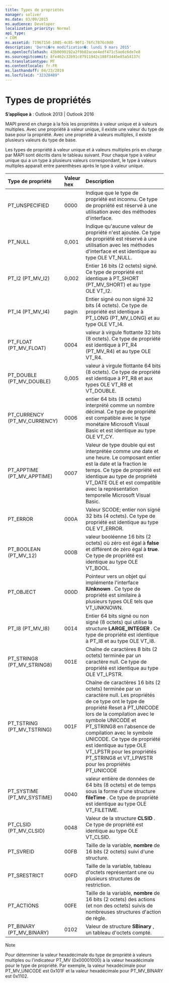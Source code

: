 ```yaml
---
title: Types de propriétés
manager: soliver
ms.date: 03/09/2015
ms.audience: Developer
localization_priority: Normal
api_type:
- COM
ms.assetid: 71967150-1005-4c85-90f1-76fc7876c0d0
description: 'Derni�re modification�: lundi 9 mars 2015'
ms.openlocfilehash: 43b0090192a2f9b02acee4edf471c5ae6c6de7e8
ms.sourcegitcommit: 8fe462c32b91c87911942c188f3445e85a54137c
ms.translationtype: MT
ms.contentlocale: fr-FR
ms.lasthandoff: 04/23/2019
ms.locfileid: "32328489"
---
```

# <a name="property-types"></a>Types de propriétés

  
  
**S’applique à** : Outlook 2013 | Outlook 2016 
  
MAPI prend en charge à la fois les propriétés à valeur unique et à valeurs multiples. Avec une propriété à valeur unique, il existe une valeur du type de base pour la propriété. Avec une propriété à valeurs multiples, il existe plusieurs valeurs du type de base. 
  
Les types de propriété à valeur unique et à valeurs multiples pris en charge par MAPI sont décrits dans le tableau suivant. Pour chaque type à valeur unique qui a un type à plusieurs valeurs correspondant, le type à valeurs multiples apparaît entre parenthèses après le type à valeur unique.
  
|**Type de propriété**|**Valeur hex**|**Description**|
|:-----|:-----|:-----|
|PT_UNSPECIFIED  <br/> |0000  <br/> |Indique que le type de propriété est inconnu. Ce type de propriété est réservé à une utilisation avec des méthodes d'interface.  <br/> |
|PT_NULL  <br/> |0,001  <br/> |Indique qu'aucune valeur de propriété n'est ajoutée. Ce type de propriété est réservé à une utilisation avec les méthodes d'interface et est identique au type OLE VT_NULL.  <br/> |
|PT_I2 (PT_MV_I2)  <br/> |0,002  <br/> |Entier 16 bits (2 octets) signé. Ce type de propriété est identique à PT_SHORT (PT_MV_SHORT) et au type OLE VT_I2.  <br/> |
|PT_I4 (PT_MV_I4)  <br/> |pagin  <br/> |Entier signé ou non signé 32 bits (4 octets). Ce type de propriété est identique à PT_LONG (PT_MV_LONG) et au type OLE VT_I4.  <br/> |
|PT_FLOAT (PT_MV_FLOAT)  <br/> |0004  <br/> |valeur à virgule flottante 32 bits (8 octets). Ce type de propriété est identique à PT_R4 (PT_MV_R4) et au type OLE VT_R4.  <br/> |
|PT_DOUBLE (PT_MV_DOUBLE)  <br/> |0,005  <br/> |valeur à virgule flottante 64 bits (8 octets). Ce type de propriété est identique à PT_R8 et aux types OLE VT_R8 et VT_DOUBLE.  <br/> |
|PT_CURRENCY (PT_MV_CURRENCY)  <br/> |0006  <br/> |entier 64 bits (8 octets) interprété comme un nombre décimal. Ce type de propriété est compatible avec le type monétaire Microsoft Visual Basic et est identique au type OLE VT_CY.  <br/> |
|PT_APPTIME (PT_MV_APPTIME)  <br/> |0007  <br/> |Valeur de type double qui est interprétée comme une date et une heure. Le composant entier est la date et la fraction le temps. Ce type de propriété est identique au type de propriété VT_DATE OLE et est compatible avec la représentation temporelle Microsoft Visual Basic.  <br/> |
|PT_ERROR  <br/> |000A  <br/> |Valeur SCODE; entier non signé 32 bits (4 octets). Ce type de propriété est identique au type OLE VT_ERROR.  <br/> |
|PT_BOOLEAN (PT_MV_12)  <br/> |000B  <br/> |valeur booléenne 16 bits (2 octets) où zéro est égal à **false** et différent de zéro égal à **true**. Ce type de propriété est identique au type OLE VT_BOOL.  <br/> |
|PT_OBJECT  <br/> |000D  <br/> |Pointeur vers un objet qui implémente l'interface **IUnknown** . Ce type de propriété est similaire à plusieurs types OLE tels que VT_UNKNOWN.  <br/> |
|PT_I8 (PT_MV_I8)  <br/> |0014  <br/> |Entier 64 bits signé ou non signé (8 octets) qui utilise la structure **LARGE_INTEGER** . Ce type de propriété est identique à PT_I8 et au type OLE VT_I8.  <br/> |
|PT_STRING8 (PT_MV_STRING8)  <br/> |001E  <br/> |Chaîne de caractères 8 bits (2 octets) terminée par un caractère null. Ce type de propriété est identique au type OLE VT_LPSTR.  <br/> |
|PT_TSTRING (PT_MV_TSTRING)  <br/> |001F  <br/> |Chaîne de caractères 16 bits (2 octets) terminée par un caractère null. Les propriétés de ce type ont le type de propriété Reset à PT_UNICODE lors de la compilation avec le symbole UNICODE et PT_STRING8 en l'absence de compilation avec le symbole UNICODE. Ce type de propriété est identique au type OLE VT_LPSTR pour les propriétés PT_STRING8 et VT_LPWSTR pour les propriétés PT_UNICODE  <br/> |
|PT_SYSTIME (PT_MV_SYSTIME)  <br/> |0040  <br/> |valeur entière de données de 64 bits (8 octets) et de temps sous la forme d'une structure **fileTime** . Ce type de propriété est identique au type OLE VT_FILETIME.  <br/> |
|PT_CLSID (PT_MV_CLSID)  <br/> |0048  <br/> |Valeur de la structure **CLSID** . Ce type de propriété est identique au type OLE VT_CLSID.  <br/> |
|PT_SVREID  <br/> |00FB  <br/> |Taille de la variable, **nombre** de 16 bits (2 octets) suivi d'une structure.  <br/> |
|PT_SRESTRICT  <br/> |00FD  <br/> |Taille de la variable, tableau d'octets représentant une ou plusieurs structures de restriction.  <br/> |
|PT_ACTIONS  <br/> |00FE  <br/> |Taille de la variable, **nombre** de 16 bits (2 octets) des actions (et non des octets) suivis de nombreuses structures d'action de règle.  <br/> |
|PT_BINARY (PT_MV_BINARY)  <br/> |0102  <br/> |Valeur de structure **SBinary** , un tableau d'octets compté.  <br/> |
   
> [!NOTE]
> Pour déterminer la valeur hexadécimale du type de propriété à valeurs multiples ou l'indicateur PT_MV (0x00001000) à la valeur hexadécimale pour le type de propriété. Par exemple, la valeur hexadécimale pour PT_MV_UNICODE est 0x101F et la valeur hexadécimale pour PT_MV_BINARY est 0x1102. 
  

